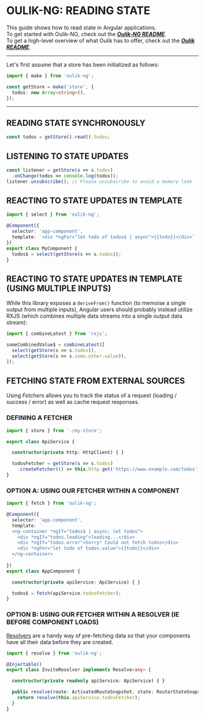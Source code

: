 # OULIK-NG: READING STATE #

This guide shows how to read state in Angular applications.  
To get started with Oulik-NG, check out the [***Oulik-NG README***](./readme-ng.md).  
To get a high-level overview of what Oulik has to offer, check out the [***Oulik README***](./readme.md).

---

Let's first assume that a store has been initialized as follows:
```Typescript
import { make } from 'oulik-ng';

const getStore = make('store', {
  todos: new Array<string>(),
}); 
```
---

## READING STATE SYNCHRONOUSLY ##
```Typescript
const todos = getStore().read().todos;
```

## LISTENING TO STATE UPDATES ##
```Typescript
const listener = getStore(s => s.todos)
  .onChange(todos => console.log(todos));
listener.unsubscribe(); // Please unsubscribe to avoid a memory leak
```  

## REACTING TO STATE UPDATES IN TEMPLATE ##
```Typescript
import { select } from 'oulik-ng';

@Component({
  selector: 'app-component',
  template: `<div *ngFor="let todo of todos$ | async">{{todo}}</div>`
})
export class MyComponent {
  todos$ = select(getStore(s => s.todos));
}
```

## REACTING TO STATE UPDATES IN TEMPLATE (USING MULTIPLE INPUTS) ##
While this library exposes a `deriveFrom()` function (to memoise a single output from multiple inputs), Angular users should probably instead utilize RXJS (which combines multiple data streams into a single output data stream):
```Typescript
import { combineLatest } from 'rxjs';

someCombinedValue$ = combineLatest([
  select(getStore(s => s.todos)),
  select(getStore(s => s.some.other.value)),
]);
```

## FETCHING STATE FROM EXTERNAL SOURCES ##
Using *Fetchers* allows you to track the status of a request (loading / success / error) as well as cache request responses.

### DEFINING A FETCHER ###
```Typescript
import { store } from './my-store';

export class ApiService {

  constructor(private http: HttpClient) { }

  todosFetcher = getStore(s => s.todos)
    .createFetcher(() => this.http.get('https://www.example.com/todos'), { cacheForMillis: 1000 * 60 });
}
```

### OPTION A: USING OUR FETCHER WITHIN A COMPONENT ###

```Typescript
import { fetch } from 'oulik-ng';

@Component({
  selector: 'app-component',
  template: `
  <ng-container *ngIf="todos$ | async; let todos">
    <div *ngIf="todos.loading">loading...</div>
    <div *ngIf="todos.error">Sorry! Could not fetch todos</div>
    <div *ngFor="let todo of todos.value">{{todo}}</div>
  </ng-container>
  `
})
export class AppComponent {

  constructor(private apiService: ApiService) { }

  todos$ = fetch(apiService.todosFetcher);
}
```

### OPTION B: USING OUR FETCHER WITHIN A RESOLVER (IE BEFORE COMPONENT LOADS) ###
[Resolvers](https://angular.io/api/router/Resolve) are a handy way of pre-fetching data so that your components have all their data before they are created.
```Typescript
import { resolve } from 'oulik-ng';

@Injectable()
export class InviteResolver implements Resolve<any> {

  constructor(private readonly apiService: ApiService) { }

  public resolve(route: ActivatedRouteSnapshot, state: RouterStateSnapshot) {
    return resolve(this.apiService.todosFetcher);
  }
}

```
